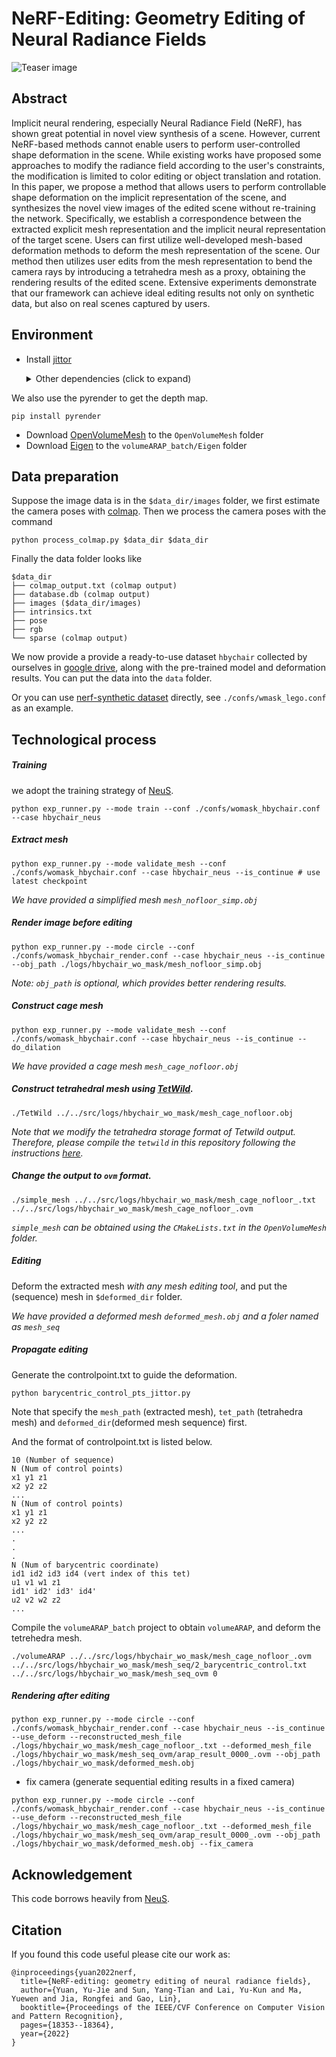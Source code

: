 # NeRF-Editing: Geometry Editing of Neural Radiance Fields

![Teaser image](./img/teaser.gif)

## Abstract

Implicit neural rendering, especially Neural Radiance Field (NeRF), has shown great potential in novel view synthesis of a scene. However, current NeRF-based methods cannot enable users to perform user-controlled shape deformation in the scene. While existing works have proposed some approaches to modify the radiance field according to the user's constraints, the modification is limited to color editing or object translation and rotation. In this paper, we propose a method that allows users to perform controllable shape deformation on the implicit representation of the scene, and synthesizes the novel view images of the edited scene without re-training the network. Specifically, we establish a correspondence between the extracted explicit mesh representation and the implicit neural representation of the target scene. Users can first utilize well-developed mesh-based deformation methods to deform the mesh representation of the scene. Our method then utilizes user edits from the mesh representation to bend the camera rays by introducing a tetrahedra mesh as a proxy, obtaining the rendering results of the edited scene. Extensive experiments demonstrate that our framework can achieve ideal editing results not only on synthetic data, but also on real scenes captured by users.

## Environment
* Install [jittor](https://github.com/Jittor/jittor)
    <details>
    <summary> Other dependencies (click to expand) </summary>

    - opencv_python==4.5.2.52
    - imageio==2.17.0
    - trimesh==3.9.8 
    - numpy==1.19.2
    - pyhocon==0.3.57
    - icecream==2.1.0
    - tqdm==4.50.2
    - scipy==1.7.0
    - PyMCubes==0.1.2
    - natsort==8.1.0
    - tensorboardX-2.5

    </details>

We also use the pyrender to get the depth map.
```
pip install pyrender
```

* Download [OpenVolumeMesh](https://www.graphics.rwth-aachen.de/software/openvolumemesh/download/) to the `OpenVolumeMesh` folder
* Download [Eigen](https://eigen.tuxfamily.org/index.php?title=Main_Page) to the `volumeARAP_batch/Eigen` folder

## Data preparation

Suppose the image data is in the `$data_dir/images` folder, we first estimate the camera poses with [colmap](https://github.com/colmap/colmap). Then we process the camera poses with the command 
```
python process_colmap.py $data_dir $data_dir
```
Finally the data folder looks like
```
$data_dir
├── colmap_output.txt (colmap output)
├── database.db (colmap output)
├── images ($data_dir/images)
├── intrinsics.txt
├── pose
├── rgb
└── sparse (colmap output)
```

We now provide a provide a ready-to-use dataset `hbychair` collected by ourselves in [google drive](https://drive.google.com/drive/folders/1OdHHNxMk9t9cDTZHlMHLSb11tf9LYHtG?usp=sharing), along with the pre-trained model and deformation results. You can put the data into the `data` folder.

Or you can use [nerf-synthetic dataset](https://drive.google.com/drive/folders/128yBriW1IG_3NJ5Rp7APSTZsJqdJdfc1) directly, see `./confs/wmask_lego.conf` as an example.

## Technological process

##### Training
we adopt the training strategy of [NeuS](https://github.com/Totoro97/NeuS).

```
python exp_runner.py --mode train --conf ./confs/womask_hbychair.conf --case hbychair_neus
```

##### Extract mesh
 ```
python exp_runner.py --mode validate_mesh --conf ./confs/womask_hbychair.conf --case hbychair_neus --is_continue # use latest checkpoint
 ```
 *We have provided a simplified mesh `mesh_nofloor_simp.obj`*

##### Render image before editing
```
python exp_runner.py --mode circle --conf ./confs/womask_hbychair_render.conf --case hbychair_neus --is_continue  --obj_path ./logs/hbychair_wo_mask/mesh_nofloor_simp.obj
```

*Note: `obj_path` is optional, which provides better rendering results.*

##### Construct cage mesh
 ```
python exp_runner.py --mode validate_mesh --conf ./confs/womask_hbychair.conf --case hbychair_neus --is_continue --do_dilation
 ```
 *We have provided a cage mesh `mesh_cage_nofloor.obj`*

##### Construct tetrahedral mesh using [TetWild](https://github.com/Yixin-Hu/TetWild). 
```
./TetWild ../../src/logs/hbychair_wo_mask/mesh_cage_nofloor.obj
```
*Note that we modify the tetrahedra storage format of Tetwild output. Therefore, please compile the `tetwild` in this repository following the instructions [here](https://github.com/Yixin-Hu/TetWild).*

##### Change the output to `ovm` format.
```
./simple_mesh ../../src/logs/hbychair_wo_mask/mesh_cage_nofloor_.txt ../../src/logs/hbychair_wo_mask/mesh_cage_nofloor_.ovm
```
*`simple_mesh` can be obtained using the `CMakeLists.txt` in the `OpenVolumeMesh` folder.*

##### Editing
 Deform the extracted mesh *with any mesh editing tool*, and put the (sequence) mesh in `$deformed_dir` folder.
 
 *We have provided a deformed mesh `deformed_mesh.obj` and a foler named as `mesh_seq`*

##### Propagate editing
Generate the controlpoint.txt to guide the deformation.
```
python barycentric_control_pts_jittor.py
```
Note that specify the `mesh_path` (extracted mesh), `tet_path` (tetrahedra mesh) and `deformed_dir`(deformed mesh sequence) first.

And the format of controlpoint.txt is listed below.

```
10 (Number of sequence)
N (Num of control points)
x1 y1 z1
x2 y2 z2
...
N (Num of control points)
x1 y1 z1
x2 y2 z2
...
.
.
.
N (Num of barycentric coordinate)
id1 id2 id3 id4 (vert index of this tet)
u1 v1 w1 z1
id1' id2' id3' id4'
u2 v2 w2 z2
...
```
Compile the `volumeARAP_batch` project to obtain `volumeARAP`, and deform the tetrehedra mesh.
```
./volumeARAP ../../src/logs/hbychair_wo_mask/mesh_cage_nofloor_.ovm ../../src/logs/hbychair_wo_mask/mesh_seq/2_barycentric_control.txt ../../src/logs/hbychair_wo_mask/mesh_seq_ovm 0
```
##### Rendering after editing
```
python exp_runner.py --mode circle --conf ./confs/womask_hbychair_render.conf --case hbychair_neus --is_continue --use_deform --reconstructed_mesh_file ./logs/hbychair_wo_mask/mesh_cage_nofloor_.txt --deformed_mesh_file ./logs/hbychair_wo_mask/mesh_seq_ovm/arap_result_0000_.ovm --obj_path ./logs/hbychair_wo_mask/deformed_mesh.obj
```

* fix camera (generate sequential editing results in a fixed camera)
```
python exp_runner.py --mode circle --conf ./confs/womask_hbychair_render.conf --case hbychair_neus --is_continue --use_deform --reconstructed_mesh_file ./logs/hbychair_wo_mask/mesh_cage_nofloor_.txt --deformed_mesh_file ./logs/hbychair_wo_mask/mesh_seq_ovm/arap_result_0000_.ovm --obj_path ./logs/hbychair_wo_mask/deformed_mesh.obj --fix_camera
```

## Acknowledgement
This code borrows heavily from [NeuS](https://github.com/Totoro97/NeuS).

## Citation

If you found this code useful please cite our work as:

```
@inproceedings{yuan2022nerf,
  title={NeRF-editing: geometry editing of neural radiance fields},
  author={Yuan, Yu-Jie and Sun, Yang-Tian and Lai, Yu-Kun and Ma, Yuewen and Jia, Rongfei and Gao, Lin},
  booktitle={Proceedings of the IEEE/CVF Conference on Computer Vision and Pattern Recognition},
  pages={18353--18364},
  year={2022}
}
```
